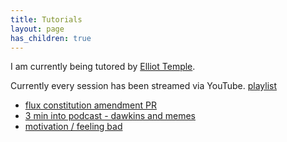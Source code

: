 ```yaml
---
title: Tutorials
layout: page
has_children: true
---
```


I am currently being tutored by [Elliot Temple](https://elliottemple.com). 

Currently every session has been streamed via YouTube. [playlist]()

* [flux constitution amendment PR](https://github.com/voteflux/flux/pull/41)
* [3 min into podcast - dawkins and memes](https://curi.us/podcast/meme-misconceptions)
* [motivation / feeling bad]()
